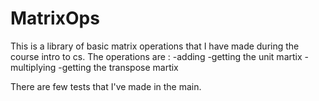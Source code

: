 # MatrixOps

This is a library of basic matrix operations that I have made during the course intro to cs.
The operations are : -adding
                     -getting the unit martix
                     -multiplying
                     -getting the transpose martix
                     
There are few tests that I've made in the main.                     
                     
